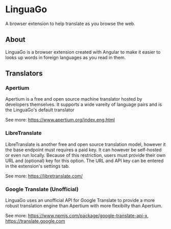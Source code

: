 # LinguaGo

A browser extension to help translate as you browse the web.

## About

LinguaGo is a browser extension created with Angular to make it easier to looks up words in foreign languages as you read in them.

## Translators

### Apertium

Apertium is a free and open source machine translator hosted by developers themselves. It supports a wide vareity of language pairs and is the LinguaGo's default translator

See more: https://www.apertium.org/index.eng.html

### LibreTranslate

LibreTranslate is another free and open source translation model, however it the base endpoint must requires a paid key. It can however be self-hosted or even run locally. Because of this restriction, users must provide their own URL and (optional) key for this option. The URL and API key can be entered in the extension's settings tab.

See more: https://libretranslate.com/

### Google Translate (Unofficial)

LinguaGo uses an unofficial API for Google Translate to provide a more robust translation engine than Apertium with more flexibilty than Apertium.

See more: https://www.npmjs.com/package/google-translate-api-x, https://translate.google.com
